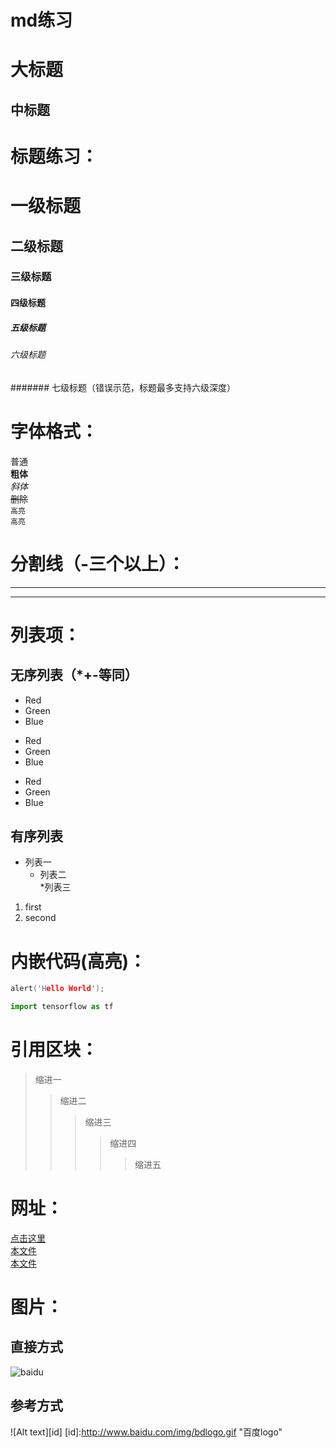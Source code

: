 # md练习

大标题
====

中标题
-------

# 标题练习：
# 一级标题
## 二级标题
### 三级标题
#### 四级标题
##### 五级标题
###### 六级标题
####### 七级标题（错误示范，标题最多支持六级深度）

# 字体格式：
普通  
**粗体**    
*斜体*  
~~删除~~  
``高亮``  
`高亮`  

# 分割线（-三个以上）：  
---
----

# 列表项：
## 无序列表（*+-等同）
* Red
* Green
* Blue
+ Red
+ Green
+ Blue
- Red
- Green
- Blue

## 有序列表  
* 列表一  
  * 列表二  
    *列表三 
1. first
2. second


# 内嵌代码(高亮)：
```c++
alert('Hello World');
```
```python
import tensorflow as tf
```

# 引用区块：
> 缩进一
>> 缩进二
>>> 缩进三
>>>> 缩进四
>>>>> 缩进五

# 网址：
[点击这里](http://www.baidu.com)  
[本文件](333/新建文本文档.txt)  
[本文件](好书书名.txt)  

# 图片：
## 直接方式
![baidu](http://www.baidu.com/img/bdlogo.gif "百度logo") 

## 参考方式
![Alt text][id]
[id]:http://www.baidu.com/img/bdlogo.gif "百度logo"


